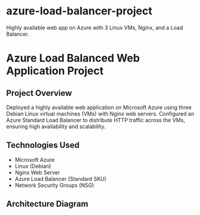 # azure-load-balancer-project
Highly available web app on Azure with 3 Linux VMs, Nginx, and a Load Balancer.
# Azure Load Balanced Web Application Project

## Project Overview
Deployed a highly available web application on Microsoft Azure using three Debian Linux virtual machines (VMs) with Nginx web servers. Configured an Azure Standard Load Balancer to distribute HTTP traffic across the VMs, ensuring high availability and scalability.

## Technologies Used
- Microsoft Azure
- Linux (Debian)
- Nginx Web Server
- Azure Load Balancer (Standard SKU)
- Network Security Groups (NSG)

## Architecture Diagram
